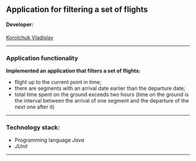 ## Application for filtering a set of flights

#### Developer:
[Korolchuk Vladislav](https://github.com/VladislavKorolchuk)
***
### Application functionality ###
**Implemented an application that filters a set of flights:**
- flight up to the current point in time;
- there are segments with an arrival date earlier than the departure date;
- total time spent on the ground exceeds two hours (time on the ground is the interval between the arrival of one segment and the departure of the next one after it)

***
### Technology stack: ###

- Programming language *Java*
- *JUnit*

***

